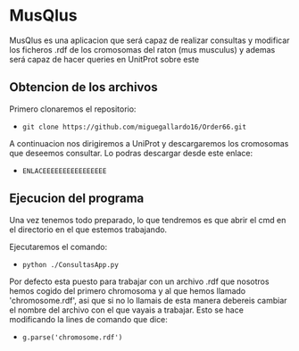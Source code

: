 # MusQlus

MusQlus es una aplicacion que será capaz de realizar consultas y modificar los ficheros .rdf de los cromosomas del raton (mus musculus) y ademas será capaz de hacer queries en UnitProt sobre este

## Obtencion de los archivos

Primero clonaremos el repositorio:

* `git clone https://github.com/miguegallardo16/Order66.git`

A continuacion nos dirigiremos a UniProt y descargaremos los cromosomas que deseemos consultar.
Lo podras descargar desde este enlace:

* `ENLACEEEEEEEEEEEEEEEE`

## Ejecucion del programa

Una vez tenemos todo preparado, lo que tendremos es que abrir el cmd en el directorio en el que estemos trabajando.

Ejecutaremos el comando:

* `python ./ConsultasApp.py`

Por defecto esta puesto para trabajar con un archivo .rdf que nosotros hemos cogido del primero chromosoma y al que hemos llamado 'chromosome.rdf', asi que si no lo llamais de esta manera debereis cambiar el nombre del archivo con el que vayais a trabajar. Esto se hace modificando la lines de comando que dice:

* `g.parse('chromosome.rdf')`

